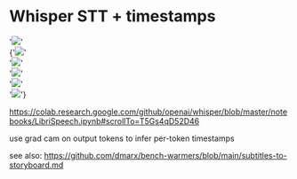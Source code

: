 # Whisper STT + timestamps

'![](https://img.shields.io/badge/tag-OpenAI-lightgrey)'  
{'![](https://img.shields.io/badge/tag-audio-lightgrey)'  
'![](https://img.shields.io/badge/tag-visualization-lightgrey)'  
'![](https://img.shields.io/badge/tag-Speech_to_Text-lightgrey)'  
'![](https://img.shields.io/badge/tag-timestamping-lightgrey)'  
'![](https://img.shields.io/badge/tag-experimental-lightgrey)'}



https://colab.research.google.com/github/openai/whisper/blob/master/notebooks/LibriSpeech.ipynb#scrollTo=T5Gs4qD52D46

use grad cam on output tokens to infer per-token timestamps

see also: https://github.com/dmarx/bench-warmers/blob/main/subtitles-to-storyboard.md
